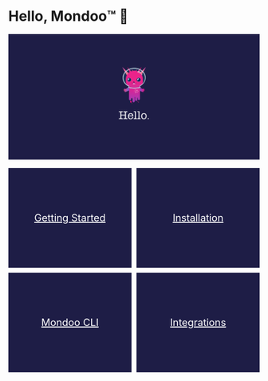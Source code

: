 # Hello, Mondoo:tm:  👋

![Hi](./static/hello.png)

<style>
.tile {
  display:block;
  height: 200px;
  width: 100%;
  border: none;
  background-color: #1E1D46 !important;
  color: white !important;
  font-size: 20px;
  margin-right: 10px;
  margin-bottom: 10px;
  line-height: 200px;
  text-align:center;
}

.tile:last-child {
  margin-right: 0px;
}

.flex-container {
  display: flex;
  flex-wrap: nowrap;
}
</style>

<p>
<div class="flex-container">
  <a href="./getstarted/" class="tile">
    <spans>
      Getting Started
    </span>
  </a>
  <a href="./installation/" class="tile">
    <span >
      Installation
    </span>
  </a>
</div>
<div class="flex-container">
  <a href="./cli/" class="tile">
    <span class="tile">
      Mondoo CLI
    </span>
  </a>
  <a href="./integration.html" class="tile">
    <span class="tile">
      Integrations
    </span>
  </a>
</div>
<p>
